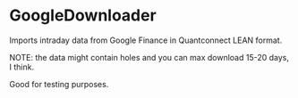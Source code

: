 # GoogleDownloader

Imports intraday data from Google Finance in Quantconnect LEAN format.

NOTE: the data might contain holes and you can max download 15-20 days, I think.

Good for testing purposes.
